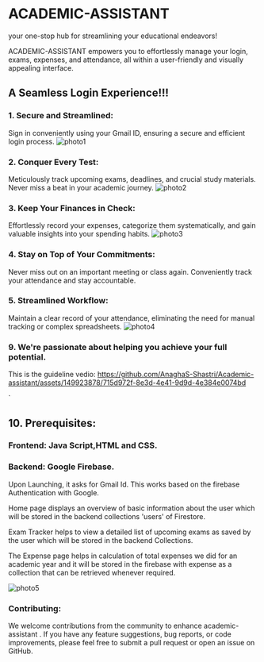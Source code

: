 # ACADEMIC-ASSISTANT
 your one-stop hub for streamlining your educational endeavors!

ACADEMIC-ASSISTANT empowers you to effortlessly manage your login, exams, expenses, and attendance, all within a user-friendly and visually appealing interface.
## A Seamless Login Experience!!!

 ### 1. Secure and Streamlined:
 Sign in conveniently using your Gmail ID, ensuring a secure and efficient login process.
 ![photo1](https://github.com/AnaghaS-Shastri/Academic-assistant/assets/149923878/284fd64a-1b44-443c-9c9f-c3f4db2054ff)



 ### 2. Conquer Every Test:
 Meticulously track upcoming exams, deadlines, and crucial study materials. Never miss a beat in your academic journey.
 ![photo2](https://github.com/AnaghaS-Shastri/Academic-assistant/assets/149923878/708145de-3a64-4696-8859-1c4966a0f663)


 ### 3. Keep Your Finances in Check: 
Effortlessly record your expenses, categorize them systematically, and gain valuable insights into your spending habits.
![photo3](https://github.com/AnaghaS-Shastri/Academic-assistant/assets/149923878/7bff8e10-d46c-4a62-a091-5fcd5b859409)



 ### 4. Stay on Top of Your Commitments:
 Never miss out on an important meeting or class again. Conveniently track your attendance and stay accountable.


 ### 5. Streamlined Workflow:
 Maintain a clear record of your attendance, eliminating the need for manual tracking or complex spreadsheets.
 ![photo4](https://github.com/AnaghaS-Shastri/Academic-assistant/assets/149923878/b2f5d61f-d752-4e17-be9e-d0ca2f41402f)



 ### 9.  We're passionate about helping you achieve your full potential. 
 This is the guideline vedio:
 https://github.com/AnaghaS-Shastri/Academic-assistant/assets/149923878/715d972f-8e3d-4e41-9d9d-4e384e0074bd

`

 ## 10. Prerequisites:
 
 ### Frontend: Java Script,HTML and CSS.
 ### Backend: Google Firebase.

 Upon Launching, it asks for Gmail Id.
This works based on the firebase Authentication with Google.

Home page displays an overview of basic information about the user which will be stored in the backend collections 'users' of Firestore.

Exam Tracker helps to view a detailed list of upcoming exams as saved by the user which will be stored in the backend Collections.

The Expense page helps in calculation of total expenses we did for an academic year and it will be stored in the firebase with expense as a collection that can be retrieved whenever required.

![photo5](https://github.com/AnaghaS-Shastri/Academic-assistant/assets/149923878/e4e4e69a-c208-4f0e-8d30-bc93040090a2)





### Contributing:

We welcome contributions from the community to enhance academic-assistant . If you have any feature suggestions, bug reports, or code improvements, please feel free to submit a pull request or open an issue on GitHub.




